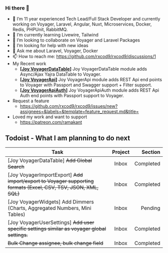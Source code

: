 ### Hi there 👋

- 🔭 I’m 11 year experienced Tech Lead/Full Stack Developer and currently working on Voyager, Laravel, Angular, Nuxt, Microservices, Docker, Redis, PHPUnit, RabbitMQ.
- 🌱 I’m currently learning Livewire, Tailwind
- 👯 I’m looking to collaborate on Voyager and Laravel Packages
- 🤔 I’m looking for help with new ideas
- 💬 Ask me about Laravel, Voyager, Docker
- 📫 How to reach me: https://github.com/rxcod9/rxcod9/discussions/1
- My Recent work
  - **[[Joy VoyagerDataTable](https://github.com/rxcod9/joy-voyager-datatable)]** Joy VoyagerDataTable module adds Async/Ajax Yajra DataTable to Voyager.
  - **[[Joy VoyagerApi](https://github.com/rxcod9/joy-voyager-api)]** Joy VoyagerApi module adds REST Api end points to Voyager with Passport and Swagger support + Filter support.
  - **[[Joy VoyagerApiAuth](https://github.com/rxcod9/joy-voyager-api-auth)]** Joy VoyagerApiAuth module adds REST Api Auth end points with Passport support to Voyager.
- Request a feature
  - https://github.com/rxcod9/rxcod9/issues/new?assignees=&labels=&template=feature_request.md&title=
- Loved my work and want to support 
  - https://patreon.com/ramakant


## Todoist - What I am planning to do next

<!-- TODO-IST:START -->
| Task        | Project           | Section  |           
| ------------- |:-------------:| -----:|           
| [Joy VoyagerDataTable] ~~Add Global Search~~        | Inbox           | Completed  |           
| [Joy VoyagerImportExport] ~~Add import/export to Voyager supporting formats (Excel, CSV, TSV, JSON, XML, SQL)~~        | Inbox           | Completed  |           
| [Joy VoyagerWidgets] Add Dimmers (Charts, Aggregated Numbers, Mini Tables)        | Inbox           | Pending  |           
| [Joy VoyagerUserSettings] ~~Add user specific settings similar as voyager global settings.~~        | Inbox           | Completed  |           
| ~~Bulk Change assignee, bulk change field~~        | Inbox           | Completed  |
<!-- TODO-IST:END -->
